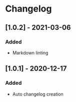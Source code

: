 # Changelog

## [1.0.2] - 2021-03-06

### Added

- Markdown linting

## [1.0.1] - 2020-12-17

### Added

- Auto changelog creation
